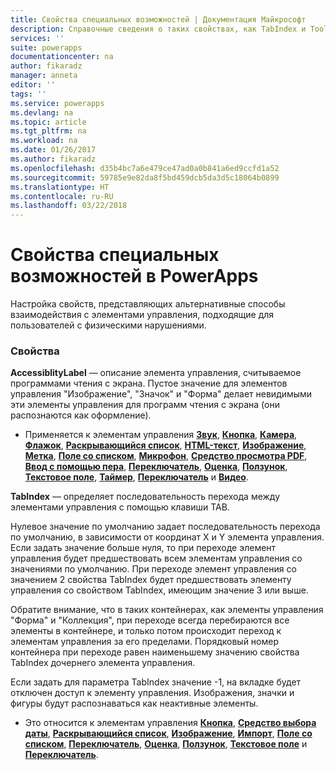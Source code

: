 ```yaml
---
title: Свойства специальных возможностей | Документация Майкрософт
description: Справочные сведения о таких свойствах, как TabIndex и Tooltip.
services: ''
suite: powerapps
documentationcenter: na
author: fikaradz
manager: anneta
editor: ''
tags: ''
ms.service: powerapps
ms.devlang: na
ms.topic: article
ms.tgt_pltfrm: na
ms.workload: na
ms.date: 01/26/2017
ms.author: fikaradz
ms.openlocfilehash: d35b4bc7a6e479ce47ad0a0b841a6ed9ccfd1a52
ms.sourcegitcommit: 59785e9e82da8f5bd459dcb5da3d5c18064b0899
ms.translationtype: HT
ms.contentlocale: ru-RU
ms.lasthandoff: 03/22/2018
---
```

# <a name="accessibility-properties-in-powerapps"></a>Свойства специальных возможностей в PowerApps
Настройка свойств, представляющих альтернативные способы взаимодействия с элементами управления, подходящие для пользователей с физическими нарушениями.

### <a name="properties"></a>Свойства
**AccessiblityLabel** — описание элемента управления, считываемое программами чтения с экрана.   Пустое значение для элементов управления "Изображение", "Значок" и "Форма" делает невидимыми эти элементы управления для программ чтения с экрана (они распознаются как оформление).

* Применяется к элементам управления **[Звук](control-audio-video.md)**, **[Кнопка](control-button.md)**, **[Камера](control-camera.md)**, **[Флажок](control-check-box.md)**, **[Раскрывающийся список](control-drop-down.md)**, **[HTML-текст](control-html-text.md)**, **[Изображение](control-image.md)**, **[Метка](control-text-box.md)**, **[Поле со списком](control-list-box.md)**, **[Микрофон](control-microphone.md)**, **[Средство просмотра PDF](control-pdf-viewer.md)**, **[Ввод с помощью пера](control-pen-input.md)**, **[Переключатель](control-radio.md)**, **[Оценка](control-rating.md)**, **[Ползунок](control-slider.md)**, **[Текстовое поле](control-text-input.md)**, **[Таймер](control-timer.md)**, **[Переключатель](control-toggle.md)** и **[Видео](control-audio-video.md)**.

**TabIndex** — определяет последовательность перехода между элементами управления с помощью клавиши TAB.

Нулевое значение по умолчанию задает последовательность перехода по умолчанию, в зависимости от координат X и Y элемента управления.  Если задать значение больше нуля, то при переходе элемент управления будет предшествовать всем элементам управления со значениями по умолчанию.  При переходе элемент управления со значением 2 свойства TabIndex будет предшествовать элементу управления со свойством TabIndex, имеющим значение 3 или выше.

Обратите внимание, что в таких контейнерах, как элементы управления "Форма" и "Коллекция", при переходе всегда перебираются все элементы в контейнере, и только потом происходит переход к элементам управления за его пределами.  Порядковый номер контейнера при переходе равен наименьшему значению свойства TabIndex дочернего элемента управления.

Если задать для параметра TabIndex значение -1, на вкладке будет отключен доступ к элементу управления. Изображения, значки и фигуры будут распознаваться как неактивные элементы.

* Это относится к элементам управления **[Кнопка](control-button.md)**, **[Средство выбора даты](control-date-picker.md)**, **[Раскрывающийся список](control-drop-down.md)**, **[Изображение](control-image.md)**, **[Импорт](control-export-import.md)**, **[Поле со списком](control-list-box.md)**, **[Переключатель](control-radio.md)**, **[Оценка](control-rating.md)**, **[Ползунок](control-slider.md)**, **[Текстовое поле](control-text-input.md)** и **[Переключатель](control-toggle.md)**.
